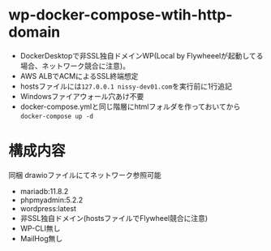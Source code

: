 # wp-docker-compose-wtih-http-domain

* DockerDesktopで非SSL独自ドメインWP(Local by Flywheeelが起動してる場合、ネットワーク競合に注意)。  
* AWS ALBでACMによるSSL終端想定
* hostsファイルには`127.0.0.1 nissy-dev01.com`を実行前に1行追記
* Windowsファイアウォール穴あけ不要
* docker-compose.ymlと同じ階層にhtmlフォルダを作っておいてから`docker-compose up -d`

# 構成内容
同梱 drawioファイルにてネットワーク参照可能  
  
* mariadb:11.8.2
* phpmyadmin:5.2.2
* wordpress:latest
* 非SSL独自ドメイン(hostsファイルでFlywheel競合に注意)
* WP-CLI無し
* MailHog無し
